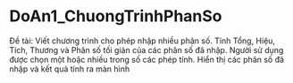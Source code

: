 # DoAn1_ChuongTrinhPhanSo
Đề tài: Viết chương trình cho phép nhập nhiều phân số. Tính Tổng, Hiệu, Tích, Thương và Phân số tối giản của các phân số đã nhập. Người sử dụng được chọn một hoặc nhiều trong số các phép tính. Hiển thị các phân số đã nhập và kết quả tính ra màn hình
